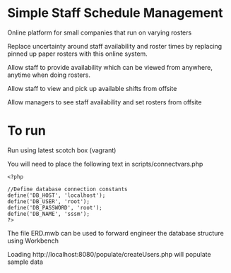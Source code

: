 # Simple Staff Schedule Management

Online platform for small companies that run on varying rosters

Replace uncertainty around staff availability and roster times by replacing pinned up paper rosters with this online system.

Allow staff to provide availability which can be viewed from anywhere, anytime when doing rosters.

Allow staff to view and pick up available shifts from offsite

Allow managers to see staff availability and set rosters from offsite

# To run
Run using latest scotch box (vagrant)

You will need to place the following text in scripts/connectvars.php
```
<?php

//Define database connection constants
define('DB_HOST', 'localhost');
define('DB_USER', 'root');
define('DB_PASSWORD', 'root');
define('DB_NAME', 'sssm');
?>
```
The file ERD.mwb can be used to forward engineer the database structure using Workbench

Loading http://localhost:8080/populate/createUsers.php will populate sample data
